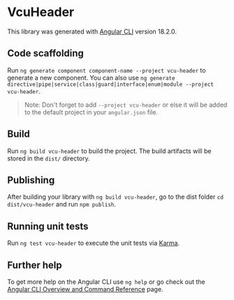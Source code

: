 # VcuHeader

This library was generated with [Angular CLI](https://github.com/angular/angular-cli) version 18.2.0.

## Code scaffolding

Run `ng generate component component-name --project vcu-header` to generate a new component. You can also use `ng generate directive|pipe|service|class|guard|interface|enum|module --project vcu-header`.
> Note: Don't forget to add `--project vcu-header` or else it will be added to the default project in your `angular.json` file. 

## Build

Run `ng build vcu-header` to build the project. The build artifacts will be stored in the `dist/` directory.

## Publishing

After building your library with `ng build vcu-header`, go to the dist folder `cd dist/vcu-header` and run `npm publish`.

## Running unit tests

Run `ng test vcu-header` to execute the unit tests via [Karma](https://karma-runner.github.io).

## Further help

To get more help on the Angular CLI use `ng help` or go check out the [Angular CLI Overview and Command Reference](https://angular.dev/tools/cli) page.
